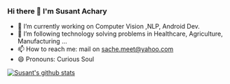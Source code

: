 ### Hi there 👋 I'm Susant Achary

- 🔭 I’m currently working on Computer Vision ,NLP, Android Dev.
- 🌱 I’m following technology solving problems in Healthcare, Agriculture, Manufacturing ... 
- 📫 How to reach me: mail on sache.meet@yahoo.com
- 😄 Pronouns: Curious Soul


[![Susant's github stats](https://github-readme-stats.vercel.app/api?username=ssusantachary&count_private=true&include_all_commits=true&theme=radical)](https://google.com)

[website]: https://medium.com/@acharysusant
[linkedin]: https://www.linkedin.com/in/s-susant-achary-4793a847/


